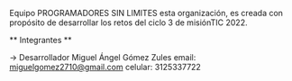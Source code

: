 Equipo PROGRAMADORES SIN LIMITES 
esta organización, es creada con propósito de desarrollar los retos del ciclo 3 de misiónTIC 2022.

** Integrantes **

-> Desarrollador 
Miguel Ángel Gómez Zules 
email: miguelgomez2710@gmail.com
celular: 3125337722

